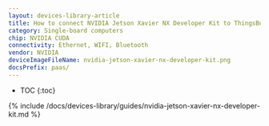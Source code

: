 ```yaml
---
layout: devices-library-article
title: How to connect NVIDIA Jetson Xavier NX Developer Kit to ThingsBoard?
category: Single-board computers
chip: NVIDIA CUDA
connectivity: Ethernet, WIFI, Bluetooth
vendor: NVIDIA
deviceImageFileName: nvidia-jetson-xavier-nx-developer-kit.png
docsPrefix: paas/
---
```



* TOC
{:toc}

{% include /docs/devices-library/guides/nvidia-jetson-xavier-nx-developer-kit.md %}